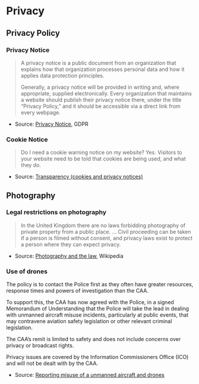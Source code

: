 # Privacy

## Privacy Policy

### Privacy Notice

> A privacy notice is a public document from an organization that explains how that organization processes personal data and how it applies data protection principles.
>
> Generally, a privacy notice will be provided in writing and, where appropriate, supplied electronically. Every organization that maintains a website should publish their privacy notice there, under the title “Privacy Policy,” and it should be accessible via a direct link from every webpage.

* Source: [Privacy Notice](https://gdpr.eu/privacy-notice/), GDPR

### Cookie Notice

> Do I need a cookie warning notice on my website?
> Yes. Visitors to your website need to be told that cookies are being used, and what they do.

* Source: [Transparency (cookies and privacy notices)](https://ico.org.uk/for-organisations/sme-web-hub/frequently-asked-questions/transparency-cookies-and-privacy-notices/) 

## Photography

### Legal restrictions on photography

> In the United Kingdom there are no laws forbidding photography of private property from a public place. ... Civil proceeding can be taken if a person is filmed without consent, and privacy laws exist to protect a person where they can expect privacy.
* Source: [Photography and the law](https://en.wikipedia.org/wiki/Photography_and_the_law#Photography_and_privacy), Wikipedia

### Use of drones

The policy is to contact the Police first as they often have greater resources, response times and powers of investigation than the CAA.

To support this, the CAA has now agreed with the Police, in a signed Memorandum of Understanding that the Police will take the lead in dealing with unmanned aircraft misuse incidents, particularly at public events, that may contravene aviation safety legislation or other relevant criminal legislation.

The CAA’s remit is limited to safety and does not include concerns over privacy or broadcast rights.

Privacy issues are covered by the Information Commissioners Office (ICO) and will not be dealt with by the CAA.

* Source: [Reporting misuse of a unmanned aircraft and drones](https://www.caa.co.uk/Consumers/Unmanned-aircraft/General-guidance/Reporting-misuse-of-a-unmanned-aircraft-and-drones/)
